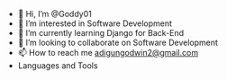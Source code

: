 - 👋 Hi, I’m @Goddy01
- 👀 I’m interested in Software Development
- 🌱 I’m currently learning Django for Back-End
- 💞️ I’m looking to collaborate on Software Development
- 📫 How to reach me adigungodwin2@gmail.com
- Languages and Tools

<!---
Goddy01/Goddy01 is a ✨ special ✨ repository because its `README.md` (this file) appears on your GitHub profile.
You can click the Preview link to take a look at your changes.
--->
